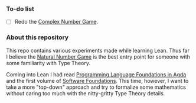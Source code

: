 ### To-do list

- [ ] Redo the [Complex Number Game][0].

### About this repository

This repo contains various experiments made while learning Lean. Thus far I believe the [Natural Number Game][1] is the best entry point for someone with some familiarity with Type Theory.

Coming into Lean I had read [Programming Language Foundations in Agda][2] and the first volume of [Software Foundations][3]. This time, however, I want to take a more "top-down" approach and try to formalize some mathematics without caring too much with the nitty-gritty Type Theory details.

[0]: https://github.com/ImperialCollegeLondon/complex-number-game
[1]: https://wwwf.imperial.ac.uk/~buzzard/xena/natural_number_game/
[2]: https://plfa.github.io/
[3]: https://softwarefoundations.cis.upenn.edu/